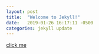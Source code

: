```yaml
---
layout: post
title:  "Welcome to Jekyll!"
date:   2019-01-26 16:17:11 -0500
categories: jekyll update
---
```


[click me](javascript:ok())

